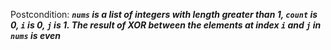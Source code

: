Postcondition: ***`nums` is a list of integers with length greater than 1, `count` is 0, `i` is 0, `j` is 1. The result of XOR between the elements at index `i` and `j` in `nums` is even***